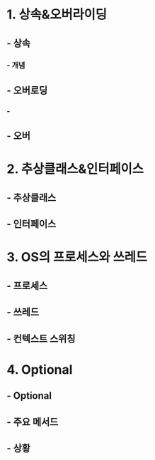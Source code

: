 # 1. 상속&오버라이딩
## - 상속
### - 개념
## - 오버로딩
### - 
## - 오버

# 2. 추상클래스&인터페이스
## - 추상클래스
## - 인터페이스

# 3. OS의 프로세스와 쓰레드
## - 프로세스
## - 쓰레드
## - 컨텍스트 스위칭

# 4. Optional
## - Optional
## - 주요 메서드
## - 상황
